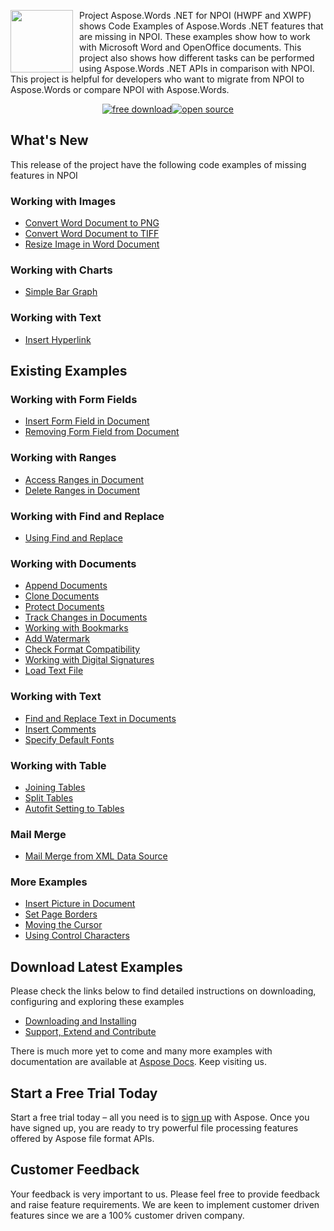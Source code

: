 <p><a href="http://www.aspose.com/word-component-suite.aspx"><img class="alignleft size-full x_wp-image-10714" style="margin-right: 10px; float: left;" title="Aspose.Words or .NET logo" src="http://www.aspose.com/blogs/wp-content/uploads/2013/09/aspose-Words-for-net-e1378287014402.png" alt="" width="100" height="100" /></a>Project  Aspose.Words .NET for NPOI (HWPF and XWPF) shows Code Examples of Aspose.Words .NET features that are missing in NPOI. These examples show how to work with Microsoft Word and OpenOffice documents. This project also shows how different tasks can be performed  using Aspose.Words .NET APIs in comparison with NPOI. This project is helpful for developers who want to migrate from NPOI to Aspose.Words or compare NPOI with Aspose.Words.</p>
<p style="text-align: center;"><a title="Aspose.Words Features Missing in NPOI - v 1.2" href="https://asposewordsnpoi.codeplex.com/releases/view/618825"><img title="Free Download - Aspose .NET Module Development Template for DNN" src="http://cdn.aspose.com/Images/marketplace/free-download-icon-aspose-mp.png" alt="free download" /></a><a title="Source Code - Aspose.Words .NET for NPOI" href="http://asposewordsnpoi.codeplex.com/SourceControl/latest"><img title="Source Code - Aspose .NET Module Development Template for DNN" src="http://cdn.aspose.com/Images/marketplace/open-source-icon-aspose-mp.png" alt="open source" /></a></p>
<h2>What's New</h2>
<p>This release of the project have the following code examples of missing features in NPOI</p>
<h3>Working with Images</h3>
<ul>
<li><a title="Convert Document to PNG" href="http://www.aspose.com/docs/display/wordsnet/Convert+Word+Document+to+PNG">Convert Word Document to PNG </a></li>
<li><a title="Convert Word Document to TIFF" href="http://www.aspose.com/docs/display/wordsnet/Convert+Word+Document+to+TIFF">Convert Word Document to TIFF</a> </li>
<li><a title="Resize Image in Word Document" href="http://www.aspose.com/docs/display/wordsnet/Resize+Image+in+Word+Document">Resize Image in Word Document</a> </li>
</ul>
<h3>Working with Charts</h3>
<ul>
<li><a title="Simple Bar Graph" href="http://www.aspose.com/docs/display/wordsnet/Simple+Bar+Graph">Simple Bar Graph</a> </li>
</ul>
<h3>Working with Text</h3>
<ul>
<li><a title="Insert Hyperlink" href="http://www.aspose.com/docs/display/wordsnet/Insert+Hyperlink">Insert Hyperlink</a> </li>
</ul>
<h2>Existing Examples</h2>
<h3>Working with Form Fields</h3>
<ul>
<li><a title="9.3.6.1 Insert Form Field in Document" href="http://www.aspose.com/docs/display/wordsnet/9.3.6.1+Insert+Form+Field+in+Document">Insert Form Field in Document</a> </li>
<li><a title="9.3.6.2 Removing Form Field from Document" href="http://www.aspose.com/docs/display/wordsnet/9.3.6.2+Removing+Form+Field+from+Document">Removing Form Field from Document</a> </li>
</ul>
<h3>Working with Ranges</h3>
<ul>
<li><a title="9.3.7.1 Access Ranges in Document" href="http://www.aspose.com/docs/display/wordsnet/9.3.7.1+Access+Ranges+in+Document">Access Ranges in Document</a> </li>
<li><a title="9.3.7.2 Delete Ranges in Document" href="http://www.aspose.com/docs/display/wordsnet/9.3.7.2+Delete+Ranges">Delete Ranges in Document</a> </li>
</ul>
<h3>Working with Find and Replace</h3>
<ul>
<li><a title="9.3.5.5 Using Find and Replace" href="http://www.aspose.com/docs/display/wordsnet/9.3.5.5+Using+Find+and+Replace">Using Find and Replace</a> </li>
</ul>
<h3>Working with Documents</h3>
<ul>
<li><a title="9.3.1.1 Append Documents" href="http://www.aspose.com/docs/display/wordsnet/9.3.1.1+Append+Documents">Append Documents</a> </li>
<li><a title="9.3.1.2 Clone Documents" href="http://www.aspose.com/docs/display/wordsnet/9.3.1.2+Clone+Documents">Clone Documents</a> </li>
<li><a title="9.3.1.3 Protect Documents" href="http://www.aspose.com/docs/display/wordsnet/9.3.1.3+Protect+Documents">Protect Documents</a> </li>
<li><a title="9.3.1.4 Track Changes in Documents" href="http://www.aspose.com/docs/display/wordsnet/9.3.1.4+Track+Changes+in+Documents">Track Changes in Documents</a> </li>
<li><a title="9.3.1.5 Working with Bookmarks" href="http://www.aspose.com/docs/display/wordsnet/9.3.1.5+Working+with+Bookmarks">Working with Bookmarks</a> </li>
<li><a title="9.3.1.6 Add Watermark" href="http://www.aspose.com/docs/display/wordsnet/9.3.1.6+Add+Watermark">Add Watermark</a> </li>
<li><a title="9.3.1.7 Check Format Compatibility" href="http://www.aspose.com/docs/display/wordsnet/9.3.1.7+Check+Format+Compatibility">Check Format Compatibility</a> </li>
<li><a title="9.3.1.8 Working with Digital Signatures" href="http://www.aspose.com/docs/display/wordsnet/9.3.1.8+Working+with+Digital+Signatures">Working with Digital Signatures</a> </li>
<li><a title="9.3.1.9 Load Text File" href="http://www.aspose.com/docs/display/wordsnet/9.3.1.9+Load+Text+File">Load Text File</a> </li>
</ul>
<h3>Working with Text</h3>
<ul>
<li><a title="9.3.2.1 Find and Replace Text in Documents" href="http://www.aspose.com/docs/display/wordsnet/9.3.2.1+Find+and+Replace+Text+in+Documents">Find and Replace Text in Documents</a> </li>
<li><a title="9.3.2.2 Insert Comments" href="http://www.aspose.com/docs/display/wordsnet/9.3.2.2+Insert+Comments">Insert Comments</a> </li>
<li><a title="9.3.2.3 Specify Default Fonts" href="http://www.aspose.com/docs/display/wordsnet/9.3.2.3+Specify+Default+Fonts">Specify Default Fonts</a> </li>
</ul>
<h3>Working with Table</h3>
<ul>
<li><a title="9.3.3.1 Joining Tables" href="http://www.aspose.com/docs/display/wordsnet/9.3.3.1+Joining+Tables">Joining Tables</a> </li>
<li><a title="9.3.3.2 Split Tables" href="http://www.aspose.com/docs/display/wordsnet/9.3.3.2+Split+Tables">Split Tables</a> </li>
<li><a title="9.3.3.3 Autofit Setting to Tables" href="http://www.aspose.com/docs/display/wordsnet/9.3.3.3+Autofit+Setting+to+Tables">Autofit Setting to Tables</a> </li>
</ul>
<h3>Mail Merge</h3>
<ul>
<li><a title="9.3.4.1 Mail Merge from XML Data Source" href="http://www.aspose.com/docs/display/wordsnet/9.3.4.1+Mail+Merge+from+XML+Data+Source">Mail Merge from XML Data Source</a> </li>
</ul>
<h3>More Examples</h3>
<ul>
<li><a title="9.3.5.1 Insert Picture in Document" href="http://www.aspose.com/docs/display/wordsnet/9.3.5.1+Insert+Picture+in+Document">Insert Picture in Document</a> </li>
<li><a title="9.3.5.2 Set Page Borders" href="http://www.aspose.com/docs/display/wordsnet/9.3.5.2+Set+Page+Borders">Set Page Borders</a> </li>
<li><a title="9.3.5.3 Moving the Cursor" href="http://www.aspose.com/docs/display/wordsnet/9.3.5.3+Moving+the+Cursor">Moving the Cursor</a> </li>
<li><a title="9.3.5.4 Using Control Characters" href="http://www.aspose.com/docs/display/wordsnet/9.3.5.4+Using+Control+Characters">Using Control Characters</a> </li>
</ul>
<h2>Download Latest Examples</h2>
<p>Please check the links below to find detailed instructions on downloading, configuring and exploring these examples</p>
<ul>
<li><a href="http://www.aspose.com/docs/display/wordsnet/9.1.3+Downloading+and+Installing">Downloading and Installing</a> </li>
<li><a href="http://www.aspose.com/docs/display/wordsnet/9.1.4+Support,+Extend+and+Contribute">Support, Extend and Contribute</a> </li>
</ul>
<p>There is much more yet to come and many more examples with documentation are available at <a href="http://www.aspose.com/docs/display/wordsnet">Aspose Docs</a>. Keep visiting us.</p>
<h2>Start a Free Trial Today</h2>
<p>Start a free trial today &ndash; all you need is to <a href="http://www.aspose.com/community/user/createuser.aspx"> sign up</a> with Aspose. Once you have signed up, you are ready to try powerful file processing features offered by Aspose file format APIs.</p>
<h2>Customer Feedback</h2>
<p>Your feedback is very important to us. Please feel free to provide feedback and raise feature requirements. We are keen to implement customer driven features since we are a 100% customer driven company.</p>